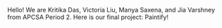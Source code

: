 Hello! We are Kritika Das, Victoria Liu, Manya Saxena, and Jia Varshney from APCSA Period 2.  Here is our final project: Paintify!